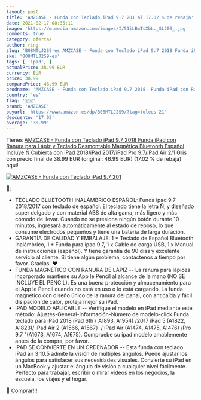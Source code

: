 ```yaml
---
layout: post
title: 'AMZCASE - Funda con Teclado iPad 9.7 201 al 17.02 % de rebaja'
date: 2021-02-17 08:35:11
image: 'https://m.media-amazon.com/images/I/51iLBmTsXbL._SL200_.jpg'
comments: true
category: ofertas
author: ring
slug: 'B08MTLJ2S9-es AMZCASE - Funda con Teclado iPad 9.7 2018 Funda iPad con...'
sku: 'B08MTLJ2S9-es'
tags: [ 'ipad', ]
actualPrice: 38.99 EUR
currency: EUR
price: 38.99
comparePrice: 46.99 EUR
prodname: 'AMZCASE - Funda con Teclado iPad 9.7 2018  Funda iPad con Ranura para Lápiz y Teclado Desmontable Magnética Bluetooth Español Incluye Ñ  Cubierta con iPad 2018/iPad 2017/iPad Pro 9.7/iPad Air 2/1  Gris '
country: 'es'
flag: '🇪🇸'
brand: 'AMZCASE'
buyurl: 'https://www.amazon.es/dp/B08MTLJ2S9/?tag=tolees-21'
descuento: '17.02'
average: '38.99'
---
```


Tienes [AMZCASE - Funda con Teclado iPad 9.7 2018  Funda iPad con Ranura para Lápiz y Teclado Desmontable Magnética Bluetooth Español Incluye Ñ  Cubierta con iPad 2018/iPad 2017/iPad Pro 9.7/iPad Air 2/1  Gris ](https://www.amazon.es/dp/B08MTLJ2S9/?tag=tolees-21) con precio final de  38.99 EUR (original: 46.99 EUR) (17.02 %  de rebaja) aqui!

[![AMZCASE - Funda con Teclado iPad 9.7 201](https://m.media-amazon.com/images/I/51iLBmTsXbL._SL200_.jpg)](https://www.amazon.es/dp/B08MTLJ2S9/?tag=tolees-21)

🔎:

- TECLADO BLUETOOTH INALÁMBRICO ESPAÑOL: Funda ipad 9.7 2018/2017 con teclado de español. El teclado tiene la letra Ñ, y diseñado super delgado y con material ABS de alta gama, más ligero y más cómodo de llevar. Cuando no se presiona ningún botón durante 10 minutos, ingresará automáticamente al estado de reposo, lo que consume electrodos pequeños y tiene una batería de larga duración.
- GARANTÍA DE CALIDAD Y EMBALAJE: 1 * Teclado de Español Bluetooth Inalámbrico, 1 * Funda para ipad 9.7, 1 x Cable de carga USB, 1 x Manual de instrucciones (español). Y tiene garantía de 90 días y excelente servicio al cliente. Si tiene algún problema, contáctenos a tiempo por favor. Gracias. ❤️
- FUNDA MAGNÉTICO CON RANURA DE LÁPIZ -- La ranura para lápices incorporado mantiene su App le Pencil al alcance de la mano (NO SE INCLUYE EL PENCIL). Es una buena protección y almacenamiento para el App le Pencil cuando no está en uso o lo está cargando. La funda magnético con diseño único de la ranura del panal, con anticaída y fácil disipación de calor, proteja mejor su iPad.
- IPAD MODELO APLICABLE -- Verifique el modelo en iPad mediante este método: Ajustes-General-Información-Número de modelo-click.Funda teclado para iPad 2018 iPad 6th ( A1893, A1954) /2017 iPad 5 (A1822, A1823)/ iPad Air 2 (A1566, A1567）/ iPad Air (A1474, A1475, A1476) /Pro 9.7 "(A1673, A1674, A1675). Compruebe su ipad modelo amablemente antes de la compra, por favor.
- IPAD SE CONVIERTE EN UN ORDENADOR -- Esta funda con teclado iPad air 3 10.5 admite la visión de múltiples ángulos. Puede ajustar los ángulos para satisfacer sus necesidades visuales. Convierte su iPad en un MacBook y ajustar el ángulo de visión a cualquier nivel fácilmente. Perfecto para trabajar, escribir o mirar videos en los negocios, la escuela, los viajes y el hogar.

[🛒 Comprar!!!](https://www.amazon.es/dp/B08MTLJ2S9/?tag=tolees-21)
